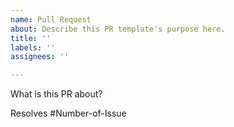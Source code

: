 ```yaml
---
name: Pull Request
about: Describe this PR template's purpose here.
title: ''
labels: ''
assignees: ''

---
```


What is this PR about?

Resolves #Number-of-Issue
